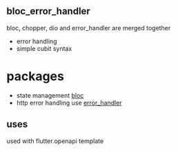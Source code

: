 ## bloc_error_handler

bloc, chopper, dio and error_handler are merged together

- error handling
- simple cubit syntax


# packages

- state management [bloc](https://pub.dev/packages/bloc)
- http error handling use [error_handler](https://pub.dev/packages/error_handler)

## uses
used with flutter.openapi template